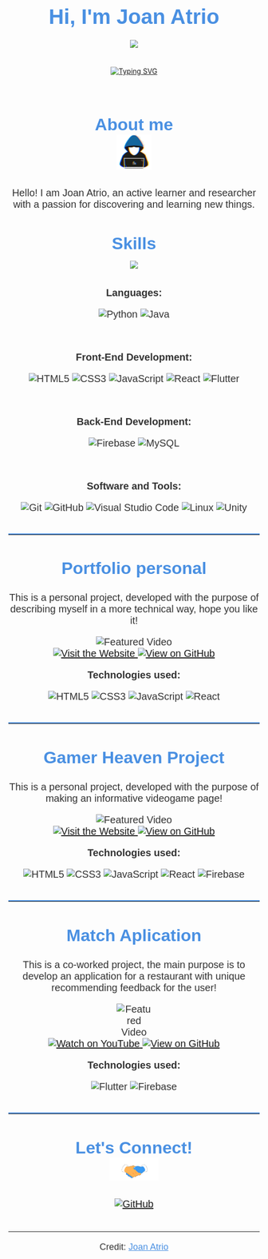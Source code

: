 <h1 align="center" style="font-family: 'Arial', sans-serif; font-size: 42px; color: #4A90E2;">
  <b>Hi, I'm Joan Atrio</b>
  <span style="display: block;">
    <img src="https://media.giphy.com/media/hvRJCLFzcasrR4ia7z/giphy.gif" width="50">
  </span>
</h1>

<p align="center">
  <a href="https://github.com/DenverCoder1/readme-typing-svg">
    <img src="https://readme-typing-svg.herokuapp.com?font=Time+New+Roman&color=cyan&size=30&center=true&vCenter=true&width=700&height=120&lines=Active+Learner/Researcher,;Love+to+learn+new+stuff" alt="Typing SVG">
  </a>
</p>

<br>

<h2 align="center" style="font-family: 'Arial', sans-serif; font-size: 34px; color: #4A90E2;">
  <b>About me</b>
  <span style="display: block;">
    <img src="https://github.com/0xAbdulKhalid/0xAbdulKhalid/raw/main/assets/mdImages/about_me.gif" width="70px">
  </span>
</h2>

<div align="center" style="font-family: 'Arial', sans-serif; font-size: 20px; color: #333;">
  <p>Hello! I am Joan Atrio, an active learner and researcher with a passion for discovering and learning new things.</p>
</div>

<h2 align="center" style="font-family: 'Arial', sans-serif; font-size: 34px; color: #4A90E2;">
  <b>Skills</b>
  <span style="display: block;">
    <img src="https://media2.giphy.com/media/QssGEmpkyEOhBCb7e1/giphy.gif?cid=ecf05e47a0n3gi1bfqntqmob8g9aid1oyj2wr3ds3mg700bl&rid=giphy.gif" width="35">
  </span>
</h2>

<div align="center" style="font-family: 'Arial', sans-serif; font-size: 20px; color: #333;">

 <p><b>Languages:</b></p>
<p>
  <img src="https://img.shields.io/badge/Python%20-%2314354C.svg?style=for-the-badge&logo=python&logoColor=white" alt="Python">
  <img src="https://img.shields.io/badge/Java%20-%23FF0000.svg?style=for-the-badge&logo=java&logoColor=white" alt="Java">
</p>


  <br>   

 <p><b>Front-End Development:</b></p>
<p>
  <img src="https://img.shields.io/badge/HTML5%20-%23E34F26.svg?style=for-the-badge&logo=html5&logoColor=white" alt="HTML5">
  <img src="https://img.shields.io/badge/CSS%20-%231572B6.svg?style=for-the-badge&logo=css3&logoColor=white" alt="CSS3">
  <img src="https://img.shields.io/badge/JavaScript%20-%23F7DF1E.svg?style=for-the-badge&logo=javascript&logoColor=black" alt="JavaScript">
  <img src="https://img.shields.io/badge/React%20-%2361DAFB.svg?style=for-the-badge&logo=react&logoColor=white" alt="React">
  <img src="https://img.shields.io/badge/Flutter%20-%2302569B.svg?style=for-the-badge&logo=flutter&logoColor=white" alt="Flutter">
</p>



  <br> 
  <p><b>Back-End Development:</b></p>
<p>
  <img src="https://img.shields.io/badge/Firebase%20-%23039BE5.svg?style=for-the-badge&logo=firebase" alt="Firebase">
  <img src="https://img.shields.io/badge/MySQL%20-%2300758F.svg?style=for-the-badge&logo=mysql&logoColor=white" alt="MySQL">
</p>

  <br>

  <p><b>Software and Tools:</b></p>
  <p>
    <img src="https://img.shields.io/badge/git-%23F05033.svg?style=for-the-badge&logo=git&logoColor=white" alt="Git">
    <img src="https://img.shields.io/badge/github-%23121011.svg?style=for-the-badge&logo=github&logoColor=white" alt="GitHub">
    <img src="https://img.shields.io/badge/Visual%20Studio%20Code-0078d7.svg?style=for-the-badge&logo=visual-studio-code&logoColor=white" alt="Visual Studio Code">
    <img src="https://img.shields.io/badge/Linux-FCC624?style=for-the-badge&logo=linux&logoColor=black" alt="Linux">
    <img src="https://img.shields.io/badge/Unity-%23000000.svg?style=for-the-badge&logo=unity&logoColor=white" alt="Unity">
</p>

<hr style="border-top: 2px solid #4A90E2; margin: 40px auto;">

</div>
<h2 align="center" style="font-family: 'Arial', sans-serif; font-size: 34px; color: #4A90E2;">
  <b>Portfolio personal</b>
</h2>

<div align="center" style="font-family: 'Arial', sans-serif; font-size: 20px; color: #333;">
  <p>This is a personal project, developed with the purpose of describing myself in a more technical way, hope you like it!</p>
  <img src="https://i.imgur.com/XGphaFx.png" alt="Featured Video" style="width: 80%; max-width: 800px; height: auto;">
  <br>
  <a href="https://portfolio-joan-atrio.vercel.app/" target="_blank">
  <img src="https://img.shields.io/badge/Visit%20the%20Website-00A6A6?style=for-the-badge&logo=globe&logoColor=white" alt="Visit the Website">
  </a>
  <a href="[https://github.com/Fizzigs/proyecto_paginaweb_videojuegos](https://github.com/Fizzigs/portfolio_joan_atrio)" target="_blank">
    <img src="https://img.shields.io/badge/Project_Repository-181717?style=for-the-badge&logo=github&logoColor=white" alt="View on GitHub">
</a>
  
</div>
  <div align="center" style="font-family: 'Arial', sans-serif; font-size: 20px; color: #333;">


 <p><b>Technologies used:</b></p>
    <p>
      <img src="https://img.shields.io/badge/HTML5%20-%23E34F26.svg?style=for-the-badge&logo=html5&logoColor=white" alt="HTML5">
      <img src="https://img.shields.io/badge/CSS%20-%231572B6.svg?style=for-the-badge&logo=css3&logoColor=white" alt="CSS3">
      <img src="https://img.shields.io/badge/JavaScript%20-%23F7DF1E.svg?style=for-the-badge&logo=javascript&logoColor=black" alt="JavaScript">
      <img src="https://img.shields.io/badge/React%20-%2361DAFB.svg?style=for-the-badge&logo=react&logoColor=white" alt="React">
    </p>

  </div>

<hr style="border-top: 2px solid #4A90E2; margin: 40px auto;">

<!-- New Section: Description with Video -->
<h2 align="center" style="font-family: 'Arial', sans-serif; font-size: 34px; color: #4A90E2;">
  <b>Gamer Heaven Project</b>
</h2>

<div align="center" style="font-family: 'Arial', sans-serif; font-size: 20px; color: #333;">
  <p>This is a personal project, developed with the purpose of making an informative videogame page!</p>
  <img src="https://i.imgur.com/2aiX4Be.png" alt="Featured Video" style="width: 80%; max-width: 800px; height: auto;">
  <br>
  <a href="https://www.youtube.com/watch?v=S0a1FyDtQbo" target="_blank">
    <img src="https://img.shields.io/badge/Watch%20on%20YouTube-FF0000?style=for-the-badge&logo=youtube&logoColor=white" alt="Visit the Website">
  </a>
  <a href="https://github.com/Fizzigs/proyecto_paginaweb_videojuegos" target="_blank">
    <img src="https://img.shields.io/badge/Project_Repository-181717?style=for-the-badge&logo=github&logoColor=white" alt="View on GitHub">
</a>
  
</div>
  <div align="center" style="font-family: 'Arial', sans-serif; font-size: 20px; color: #333;">


 <p><b>Technologies used:</b></p>
    <p>
      <img src="https://img.shields.io/badge/HTML5%20-%23E34F26.svg?style=for-the-badge&logo=html5&logoColor=white" alt="HTML5">
      <img src="https://img.shields.io/badge/CSS%20-%231572B6.svg?style=for-the-badge&logo=css3&logoColor=white" alt="CSS3">
      <img src="https://img.shields.io/badge/JavaScript%20-%23F7DF1E.svg?style=for-the-badge&logo=javascript&logoColor=black" alt="JavaScript">
      <img src="https://img.shields.io/badge/React%20-%2361DAFB.svg?style=for-the-badge&logo=react&logoColor=white" alt="React">
      <img src="https://img.shields.io/badge/Firebase%20-%23039BE5.svg?style=for-the-badge&logo=firebase" alt="Firebase">
    </p>

  </div>
  
  <hr style="border-top: 2px solid #4A90E2; margin: 40px auto;">

<h2 align="center" style="font-family: 'Arial', sans-serif; font-size: 34px; color: #4A90E2;">
  <b>Match Aplication</b>
</h2>

<div align="center" style="font-family: 'Arial', sans-serif; font-size: 20px; color: #333;">
  <p>This is a co-worked project, the main purpose is to develop an application for a restaurant with unique recommending feedback for the user!</p>
  <img src="https://i.imgur.com/ljnex8e.png" alt="Featured Video" style="width: 20%; max-width: 70px; height: auto;">
  <br>
  <a href="https://www.youtube.com/watch?v=fX2l-5RhWIw" target="_blank">
    <img src="https://img.shields.io/badge/Watch%20on%20YouTube-FF0000?style=for-the-badge&logo=youtube&logoColor=white" alt="Watch on YouTube">
  </a>
  <a href="https://github.com/Brianpppp/proyecto_match" target="_blank">
    <img src="https://img.shields.io/badge/Project_Repository-181717?style=for-the-badge&logo=github&logoColor=white" alt="View on GitHub">
</a>
<div align="center" style="font-family: 'Arial', sans-serif; font-size: 20px; color: #333;">


 <p><b>Technologies used:</b></p>
    <p>
      <img src="https://img.shields.io/badge/Flutter%20-%2302569B.svg?style=for-the-badge&logo=flutter&logoColor=white" alt="Flutter">
      <img src="https://img.shields.io/badge/Firebase%20-%23039BE5.svg?style=for-the-badge&logo=firebase" alt="Firebase">
    </p>

  </div>

<hr style="border-top: 2px solid #4A90E2; margin: 40px auto;">


<h2 align="center" style="font-family: 'Arial', sans-serif; font-size: 34px; color: #4A90E2;">
  <b>Let's Connect!</b>
  <span style="display: block;">
    <img src="https://github.com/0xAbdulKhalid/0xAbdulKhalid/raw/main/assets/mdImages/handshake.gif" width="100">
  </span>
</h2>

<div align='center'>
  <a href="https://github.com/Fizzigs">
    <img src="https://img.shields.io/badge/GitHub-100000?style=for-the-badge&logo=github&logoColor=white" alt="GitHub">
  </a>
</div>

<br>

---

<div align="center" style="font-family: 'Arial', sans-serif; font-size: 18px; color: #333;">
  Credit: <a href="https://github.com/Fizzigs" style="color: #4A90E2;">Joan Atrio</a>
</div>
